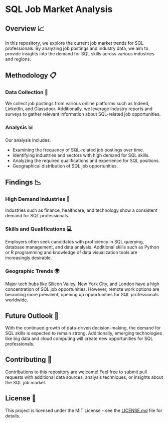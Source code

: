 # SQL Job Market Analysis

## Overview :chart_with_upwards_trend:

In this repository, we explore the current job market trends for SQL professionals. By analyzing job postings and industry data, we aim to provide insights into the demand for SQL skills across various industries and regions.

## Methodology :clipboard:

### Data Collection :mag_right:

We collect job postings from various online platforms such as Indeed, LinkedIn, and Glassdoor. Additionally, we leverage industry reports and surveys to gather relevant information about SQL-related job opportunities.

### Analysis :bar_chart:

Our analysis includes:

- Examining the frequency of SQL-related job postings over time.
- Identifying industries and sectors with high demand for SQL skills.
- Analyzing the required qualifications and experience for SQL positions.
- Geographical distribution of SQL job opportunities.

## Findings :chart_with_downwards_trend:

### High Demand Industries :rocket:

Industries such as finance, healthcare, and technology show a consistent demand for SQL professionals. 

### Skills and Qualifications :computer:

Employers often seek candidates with proficiency in SQL querying, database management, and data analysis. Additional skills such as Python or R programming and knowledge of data visualization tools are increasingly desirable.

### Geographic Trends :earth_africa:

Major tech hubs like Silicon Valley, New York City, and London have a high concentration of SQL job opportunities. However, remote work options are becoming more prevalent, opening up opportunities for SQL professionals worldwide.

## Future Outlook :crystal_ball:

With the continued growth of data-driven decision-making, the demand for SQL skills is expected to remain strong. Additionally, emerging technologies like big data and cloud computing will create new opportunities for SQL professionals.

## Contributing :raised_hands:

Contributions to this repository are welcome! Feel free to submit pull requests with additional data sources, analysis techniques, or insights about the SQL job market.

## License :scroll:

This project is licensed under the MIT License - see the [LICENSE.md](LICENSE.md) file for details.
